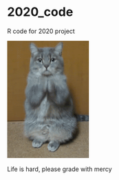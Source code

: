 # 2020_code
R code for 2020 project

<p align="left">
  <img src="please2.gif" title="nyan">
</p>
Life is hard, please grade with mercy 
